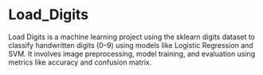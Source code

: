 # Load_Digits
Load Digits is a machine learning project using the sklearn digits dataset to classify handwritten digits (0–9) using models like Logistic Regression and SVM. It involves image preprocessing, model training, and evaluation using metrics like accuracy and confusion matrix.
